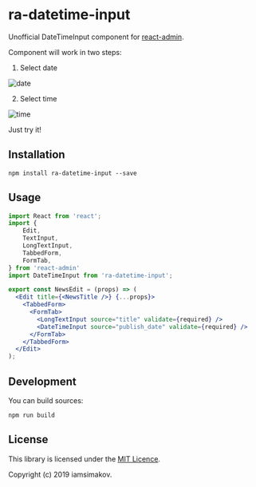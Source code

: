 # ra-datetime-input

Unofficial DateTimeInput component for [react-admin](https://marmelab.com/react-admin).

Component will work in two steps:
1) Select date

![date](https://user-images.githubusercontent.com/11376039/57787903-debb3800-773e-11e9-8fe5-dd3a37c4ed51.jpg)

2) Select time

![time](https://user-images.githubusercontent.com/11376039/57787901-debb3800-773e-11e9-9979-f244b073dd1e.jpg)

Just try it!

## Installation

```
npm install ra-datetime-input --save
```


## Usage


```jsx
import React from 'react';
import {
    Edit,
    TextInput,
    LongTextInput,
    TabbedForm,
    FormTab,
} from 'react-admin'
import DateTimeInput from 'ra-datetime-input';

export const NewsEdit = (props) => (
  <Edit title={<NewsTitle />} {...props}>
    <TabbedForm>
      <FormTab>
        <LongTextInput source="title" validate={required} />
        <DateTimeInput source="publish_date" validate={required} />
      </FormTab>
    </TabbedForm>
  </Edit>
);

```
## Development

You can build sources:

```
npm run build
```

## License

This library is licensed under the [MIT Licence](https://github.com/iamsimakov/ra-datetime-input/blob/master/LICENSE).


Copyright (c) 2019 iamsimakov.
